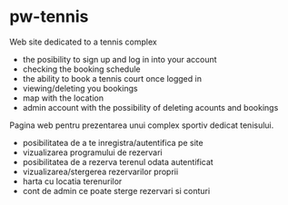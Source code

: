 # pw-tennis
Web site dedicated to a tennis complex
* the posibility to sign up and log in into your account
* checking the booking schedule
* the ability to book a tennis court once logged in
* viewing/deleting you bookings
* map with the location
* admin account with the possibility of deleting acounts and bookings


Pagina web pentru prezentarea unui complex sportiv dedicat tenisului.


* posibilitatea de a te inregistra/autentifica pe site
* vizualizarea programului de rezervari
* posibilitatea de a rezerva terenul odata autentificat
* vizualizarea/stergerea rezervarilor proprii
* harta cu locatia terenurilor
* cont de admin ce poate sterge rezervari si conturi
